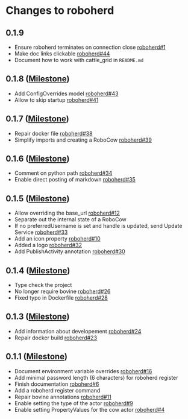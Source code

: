 # Changes to roboherd

## 0.1.9

- Ensure roboherd terminates on connection close [roboherd#1](https://codeberg.org/bovine/roboherd/issues/1)
- Make doc links clickable [roboherd#44](https://codeberg.org/bovine/roboherd/issues/44)
- Document how to work with cattle_grid in `README.md`

## 0.1.8 ([Milestone](https://codeberg.org/bovine/roboherd/milestone/11129))

- Add ConfigOverrides model [roboherd#43](https://codeberg.org/bovine/roboherd/issues/43)
- Allow to skip startup [roboherd#41](https://codeberg.org/bovine/roboherd/issues/41)

## 0.1.7 ([Milestone](https://codeberg.org/bovine/roboherd/milestone/10741))

- Repair docker file [roboherd#38](https://codeberg.org/bovine/roboherd/issues/38)
- Simplify imports and creating a RoboCow [roboherd#39](https://codeberg.org/bovine/roboherd/issues/39)

## 0.1.6 ([Milestone](https://codeberg.org/bovine/roboherd/milestone/10694))

- Comment on python path [roboherd#34](https://codeberg.org/bovine/roboherd/issues/34)
- Enable direct posting of markdown [roboherd#35](https://codeberg.org/bovine/roboherd/issues/35)

## 0.1.5 ([Milestone](https://codeberg.org/bovine/roboherd/milestone/10581))

- Allow overriding the base_url [roboherd#12](https://codeberg.org/bovine/roboherd/issues/12)
- Separate out the internal state of a RoboCow
- If no preferredUsername is set and handle is updated, send Update Service [roboherd#33](https://codeberg.org/bovine/roboherd/issues/33)
- Add an icon property [roboherd#10](https://codeberg.org/bovine/roboherd/issues/10)
- Added a logo [roboherd#32](https://codeberg.org/bovine/roboherd/issues/32)
- Add PublishActivity annotation [roboherd#30](https://codeberg.org/bovine/roboherd/issues/30)

## 0.1.4 ([Milestone](https://codeberg.org/bovine/roboherd/milestone/10442))

- Type check the project
- No longer require bovine [roboherd#26](https://codeberg.org/bovine/roboherd/issues/26)
- Fixed typo in Dockerfile [roboherd#28](https://codeberg.org/bovine/roboherd/issues/28)

## 0.1.3 ([Milestone](https://codeberg.org/bovine/roboherd/milestone/10441))

- Add information about developement [roboherd#24](https://codeberg.org/bovine/roboherd/issues/24)
- Repair docker build [roboherd#23](https://codeberg.org/bovine/roboherd/issues/23)

## 0.1.1 ([Milestone](https://codeberg.org/bovine/roboherd/milestone/10245))

- Document environment variable overrides [roboherd#16](https://codeberg.org/bovine/roboherd/issues/16)
- Add minimal password length (6 characters) for roboherd register
- Finish documentation [roboherd#6](https://codeberg.org/bovine/roboherd/issues/6)
- Add a roboherd register command
- Repair bovine annotations [roboherd#11](https://codeberg.org/bovine/roboherd/issues/11)
- Enable setting the type of the actor [roboherd#9](https://codeberg.org/bovine/roboherd/issues/9)
- Enable setting PropertyValues for the cow actor [roboherd#4](https://codeberg.org/bovine/roboherd/issues/4)
